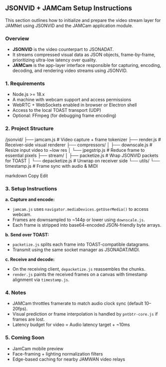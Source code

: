 ## JSONVID + JAMCam Setup Instructions

This section outlines how to initialize and prepare the video stream layer for JAMNet using JSONVID and the JAMCam application module.

### Overview

- **JSONVID** is the video counterpart to JSONADAT.
- It streams compressed visual data as JSON objects, frame-by-frame, prioritizing ultra-low latency over quality.
- **JAMCam** is the app-layer interface responsible for capturing, encoding, decoding, and rendering video streams using JSONVID.

### 1. Requirements

- Node.js >= 18.x
- A machine with webcam support and access permissions
- WebRTC + WebSockets enabled in browser or Electron shell
- Access to the local TOAST transport (UDP)
- Optional: FFmpeg (for debugging frame encoding)

### 2. Project Structure

/jsonvid/
├── jamcam.js # Video capture + frame tokenizer
├── render.js # Receiver-side visual renderer
├── compressors/
│ ├── downscale.js # Resize input video to ~low res
│ └── jpegstrip.js # Reduce frame to essential pixels
├── stream/
│ ├── packetize.js # Wrap JSONVID packets for TOAST
│ └── depacketize.js # Unwrap on receiver side
└── utils/
└── timestamp.js # Frame sync with audio & MIDI

markdown
Copy
Edit

### 3. Setup Instructions

**a. Capture and encode:**

- `jamcam.js` uses `navigator.mediaDevices.getUserMedia()` to access webcam.
- Frames are downsampled to ~144p or lower using `downscale.js`.
- Each frame is stripped into base64-encoded JSON-friendly byte arrays.

**b. Send over TOAST:**

- `packetize.js` splits each frame into TOAST-compatible datagrams.
- Transmit using the same socket manager as JSONADAT/MIDI.

**c. Receive and decode:**

- On the receiving client, `depacketize.js` reassembles the chunks.
- `render.js` paints the received frames on a canvas with timestamp alignment via `timestamp.js`.

### 4. Notes

- JAMCam throttles framerate to match audio clock sync (default 10–20fps).
- Visual prediction or frame interpolation is handled by `pntbtr-core.js` if frames are lost.
- Latency budget for video = Audio latency target + ~10ms

### 5. Coming Soon

- JamCam mobile preview
- Face-framing + lighting normalization filters
- Edge-based caching for nearby JAMWAN video relays
